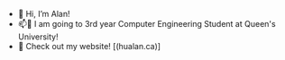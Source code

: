- 👋 Hi, I’m Alan!
- 📫👀 I am going to 3rd year Computer Engineering Student at Queen's University!
- 👀 Check out my website! 
[(hualan.ca)]
<!---
alhu45/alhu45 is a ✨ special ✨ repository because its `README.md` (this file) appears on your GitHub profile.
You can click the Preview link to take a look at your changes.
--->
